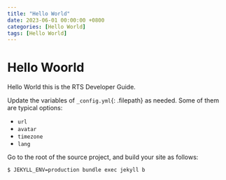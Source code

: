 ```yaml
---
title: "Hello World"
date: 2023-06-01 00:00:00 +0800
categories: [Hello World]
tags: [Hello World]
---
```


# Hello Woorld

Hello World this is the RTS Developer Guide.

Update the variables of `_config.yml`{: .filepath} as needed. Some of them are typical options:

- `url`
- `avatar`
- `timezone`
- `lang`

Go to the root of the source project, and build your site as follows:

```console
$ JEKYLL_ENV=production bundle exec jekyll b
```